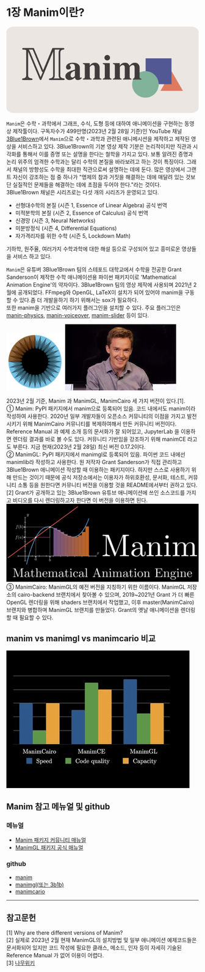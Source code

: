 # 1장 Manim이란?

![w:300](./images/Manim_logo.png)

`Manim`은 수학・과학에서 그래프, 수식, 도형 등에 대하여 애니메이션을 구현하는 동영상 제작툴이다. 구독자수가 499만명(2023년 2월 28일 기준)인 YouTube 채널 [3Blue1Brown](<[http:](https://www.youtube.com/channel/UCYO_jab_esuFRV4b17AJtAw)>)에서 `Manim`으로 수학・과학과 관련된 애니메시션을 제작하고 제작된 영상을 서비스하고 있다. 3Blue1Brown의 기본 영상 제작 기분은 논리적이지만 직관과 시각화를 통해서 이를 증명 또는 설명을 한다는 철학을 가지고 있다. 보통 알려진 증명과 논리 위주의 엄격한 수학과는 달리 수학의 본질을 바라보려고 하는 것이 특징이다. 그래서 채널의 방향성도 수학을 최대한 직관으로써 설명하는 데에 둔다. 많은 영상에서 그랜트 자신이 강조하는 점 중 하나가 "명제의 참과 거짓을 해결하는 데에 매달려 있는 것보단 실질적인 문제들을 해결하는 데에 초점을 두어야 한다."라는 것이다.  
3Blue1Brown 채널은 시리즈로는 다섯 개의 시리즈가 운영되고 있다.

- 선형대수학의 본질 (시즌 1, Essence of Linear Algebra) 공식 번역
- 미적분학의 본질 (시즌 2, Essence of Calculus) 공식 번역
- 신경망 (시즌 3, Neural Networks)
- 미분방정식 (시즌 4, Differential Equations)
- 자가격리자를 위한 수학 (시즌 5, Lockdown Math)

기하학, 원주율, 여러가지 수학과학에 대한 해설 등으로 구성되어 있고 흥미로운 영상들을 서비스 하고 있다.

`Manim`은 유튜버 3Blue1Brown 팀의 스테포드 대학교에서 수학을 전공한 Grant Sanderson이 제작한 수학 애니메이션용 파이썬 패키지이로 'Mathematical Animation Engine'의 약자이다. 3Blue1Brown 팀의 영상 제작에 사용되며 2021년 2월에 공개되었다. FFmpeg와 OpenGL, LaTeX이 설치가 되어 있어야 manim을 구동할 수 있다.좀 더 개발을하기 하기 위해서는 sox가 필요하다.  
 또한 manim을 기반으로 여러가지 플러그인을 설치할 수 있다. 주요 플러그인은 [manin-physics](https://github.com/Matheart/manim-physics), [manin-voiceover](https://voiceover.manim.community/en/stable/), [manim-slider](https://github.com/jeertmans/manim-slides) 등이 있다.

![w:300](./images/3B1B_Logo_480.png)
![w:300](./images/Grant%20Sanderson.jpeg)

2023년 2월 기준, Manim 과 ManimGL, ManimCairo 세 가지 버전이 있다.[1].  
① Manim: PyPI 패키지에서 manim으로 등록되어 있음. 코드 내에서도 manim이라 작성하여 사용한다. 2020년 일부 개발자들이 오픈소스 커뮤니티의 이점을 가지고 발전시키기 위해 ManimCairo 커뮤니티를 복제하여해서 만든 커뮤니티 버전이다. Reference Manual 과 예제 소개 등의 문서화가 잘 되어있고, JupyterLab 을 이용하면 렌더링 결과를 바로 볼 수도 있다. 커뮤니티 기반임을 강조하기 위해 manimCE 라고도 부른다. 지금 현재(2023년 2월 28일) 최신 버전 0.17.2이다.  
② ManimGL: PyPI 패키지에서 manimgl로 등록되어 있음. 파이썬 코드 내에선 manimlib라 작성하고 사용한다. 원 저작자 Grant Sanderson가 직접 관리하고 3Blue1Brown 애니메이션 작성할 때 이용하는 패키지이다. 하지만 스스로 사용하기 위해 만드는 것이기 때문에 공식 저장소에서는 이용자가 하위호환성, 문서화, 테스트, 커뮤니티 소통 등을 원한다면 커뮤니티 버전을 이용할 것을 README에서부터 권하고 있다.[2] Grant가 공개하고 있는 3Blue1Brown 유튜브 애니메이션에 쓰인 소스코드를 가지고 비디오를 다시 렌더링하고자 한다면 이 버전을 이용하면 된다.  
 ![w:300](./images/manimgl.png)
③ ManimCairo: ManimGL의 예전 버전을 지칭하기 위한 이름이다. ManimGL 저장소의 cairo-backend 브랜치에서 찾아볼 수 있으며, 2019~2021년 Grant 가 더 빠른 OpenGL 렌더링을 위해 shaders 브랜치에서 작업했고, 이후 master(ManimCairo) 브랜치와 병합하며 ManimGL 브랜치를 만들었다. Grant의 옛날 애니메이션을 렌더링할 때 필요할 수 있다.

## manim vs manimgl vs manimcario 비교

<!--![w:300](./images/manim_vs_manimgl_vs_manimcario.jpeg "스피드, 코드 퀄리티, 용량")-->

![w:300](./images/manim_vs_manimgl_vs_manimcario.jpeg)

## Manim 참고 메뉴얼 및 github

### 메뉴얼

- [Manim 패키지 커뮤니티 매뉴얼](https://docs.manim.community/en/stable/index.html)
- [ManimGL 패키지 공식 매뉴얼](https://3b1b.github.io/manim/getting_started/installation.html)

### github

- [manim](https://github.com/ManimCommunity/manim)
- [manimgl(또는 3b1b)](https://github.com/3b1b/manim)
- [manimcario](https://github.com/3b1b/manim/tree/cairo-backend)

---

## 참고문헌

[1] Why are there different versions of Manim?  
[2] 실제로 2023년 2월 현재 ManimGL의 설치방법 및 일부 애니메이션 예제코드들은 문서화되어 있지만 코드 작성에 필요한 클래스, 메소드, 인자 등이 자세히 기술된 Reference Manual 가 없어 이용이 어렵다.  
[3] [나무위키](https://namu.wiki/w/manim#fn-1)
